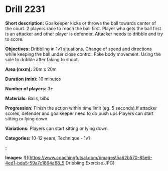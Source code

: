 # Drill 2231

**Short description:**
Goalkeeper kicks or throws the ball towards center of the court. 2 players race to reach the ball first. Player who gets the ball first is an attacker and other player is defender. Attacker needs to dribble and try to score.

**Objectives:**
Dribbling in 1v1 situations. Change of speed and directions while keeping the ball under close control. Fake body movement. Using the sole to dribble after faking to shoot.

**Area (mxm):**
20m x 20m

**Duration (min):**
10 minutos

**Number of players:**
3+

**Materials:**
Balls, bibs

**Progression:**
Finish the action within time limit (eg. 5 seconds).If attacker scores, defender and goalkeeper need to do push ups.Players can start sitting or lying down.

**Variations:**
Players can start sitting or lying down.

**Categories:**
10-12 years, Technique - 1v1

**:**


**Images:**
![](https://www.coachingfutsal.com/\images\5a62b570-85e6-4ed1-bda5-59a7c1864a68_5 Dribbling Exercise.JPG)


